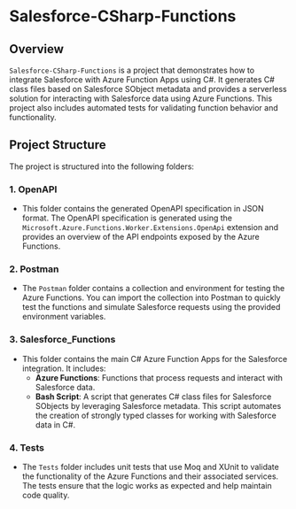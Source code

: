 # Salesforce-CSharp-Functions

## Overview

`Salesforce-CSharp-Functions` is a project that demonstrates how to integrate Salesforce with Azure Function Apps using C#. It generates C# class files based on Salesforce SObject metadata and provides a serverless solution for interacting with Salesforce data using Azure Functions. This project also includes automated tests for validating function behavior and functionality.

## Project Structure

The project is structured into the following folders:

### 1. **OpenAPI**

   - This folder contains the generated OpenAPI specification in JSON format. The OpenAPI specification is generated using the `Microsoft.Azure.Functions.Worker.Extensions.OpenApi` extension and provides an overview of the API endpoints exposed by the Azure Functions.

### 2. **Postman**

   - The `Postman` folder contains a collection and environment for testing the Azure Functions. You can import the collection into Postman to quickly test the functions and simulate Salesforce requests using the provided environment variables.

### 3. **Salesforce_Functions**

   - This folder contains the main C# Azure Function Apps for the Salesforce integration. It includes:
     - **Azure Functions**: Functions that process requests and interact with Salesforce data.
     - **Bash Script**: A script that generates C# class files for Salesforce SObjects by leveraging Salesforce metadata. This script automates the creation of strongly typed classes for working with Salesforce data in C#.

### 4. **Tests**

   - The `Tests` folder includes unit tests that use Moq and XUnit to validate the functionality of the Azure Functions and their associated services. The tests ensure that the logic works as expected and help maintain code quality.
